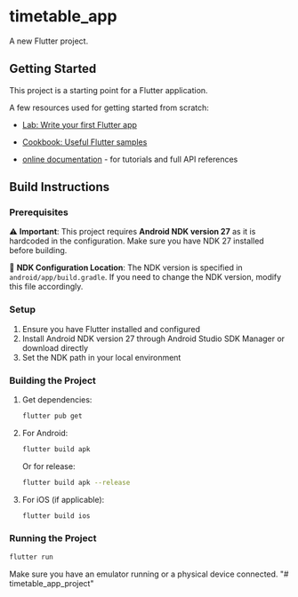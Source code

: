 # timetable_app

A new Flutter project.

## Getting Started

This project is a starting point for a Flutter application.

A few resources used for getting started from scratch:

- [Lab: Write your first Flutter app](https://docs.flutter.dev/get-started/codelab)
- [Cookbook: Useful Flutter samples](https://docs.flutter.dev/cookbook)

- [online documentation](https://docs.flutter.dev/) - for tutorials and full API references

## Build Instructions

### Prerequisites

⚠️ **Important**: This project requires **Android NDK version 27** as it is hardcoded in the configuration. Make sure you have NDK 27 installed before building.

📁 **NDK Configuration Location**: The NDK version is specified in `android/app/build.gradle`. If you need to change the NDK version, modify this file accordingly.

### Setup

1. Ensure you have Flutter installed and configured
2. Install Android NDK version 27 through Android Studio SDK Manager or download directly
3. Set the NDK path in your local environment

### Building the Project

1. Get dependencies:
   ```bash
   flutter pub get
   ```

2. For Android:
   ```bash
   flutter build apk
   ```
   Or for release:
   ```bash
   flutter build apk --release
   ```

3. For iOS (if applicable):
   ```bash
   flutter build ios
   ```

### Running the Project

```bash
flutter run
```

Make sure you have an emulator running or a physical device connected.
"# timetable_app_project" 
